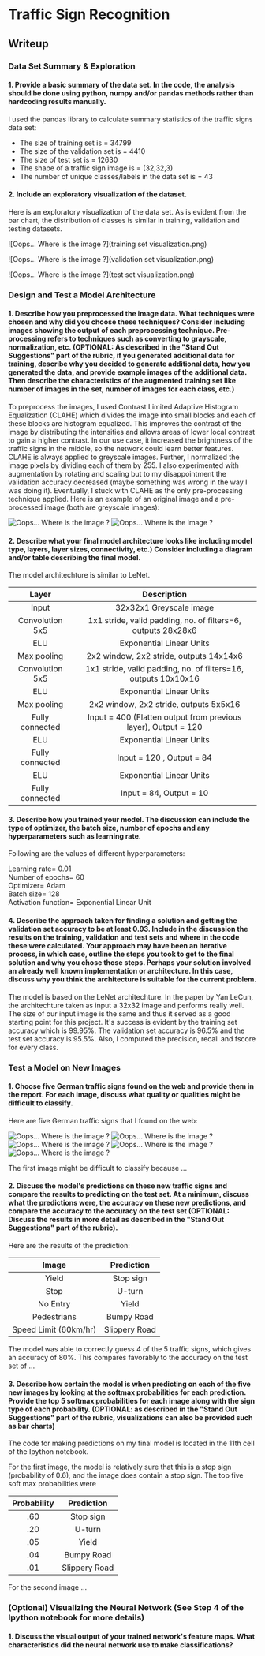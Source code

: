 # **Traffic Sign Recognition** 

## Writeup

### Data Set Summary & Exploration

#### 1. Provide a basic summary of the data set. In the code, the analysis should be done using python, numpy and/or pandas methods rather than hardcoding results manually.

I used the pandas library to calculate summary statistics of the traffic signs data set:

* The size of training set is = 34799
* The size of the validation set is = 4410
* The size of test set is = 12630
* The shape of a traffic sign image is = (32,32,3)
* The number of unique classes/labels in the data set is = 43

#### 2. Include an exploratory visualization of the dataset.

Here is an exploratory visualization of the data set. As is evident from the bar chart, the distribution of classes is similar in training, validation and testing datasets. 

![Oops... Where is the image ?](training set visualization.png)

![Oops... Where is the image ?](validation set visualization.png)

![Oops... Where is the image ?](test set visualization.png)

### Design and Test a Model Architecture

#### 1. Describe how you preprocessed the image data. What techniques were chosen and why did you choose these techniques? Consider including images showing the output of each preprocessing technique. Pre-processing refers to techniques such as converting to grayscale, normalization, etc. (OPTIONAL: As described in the "Stand Out Suggestions" part of the rubric, if you generated additional data for training, describe why you decided to generate additional data, how you generated the data, and provide example images of the additional data. Then describe the characteristics of the augmented training set like number of images in the set, number of images for each class, etc.)

To preprocess the images, I used Contrast Limited Adaptive Histogram Equalization (CLAHE) which divides the image into small blocks and each of these blocks are histogram equalized. This improves the contrast of the image by
distributing the intensities and allows areas of lower local contrast to gain a higher contrast. In our use case, it increased the brightness of the traffic signs in the middle, so the network could learn better features. CLAHE is always applied to greyscale images. Further, I normalized the image pixels by dividing each of them by 255. I also experimented with augmentation by rotating and scaling but to my disappointment the validation accuracy decreased (maybe something was wrong in the way I was doing it). Eventually, I stuck with CLAHE as the only pre-processing technique applied.
Here is an example of an original image and a pre-processed image (both are greyscale images):

![Oops... Where is the image ?](sample_original_image.png) ![Oops... Where is the image ?](sample_preprocessed_image.png)


#### 2. Describe what your final model architecture looks like including model type, layers, layer sizes, connectivity, etc.) Consider including a diagram and/or table describing the final model.

The model architechture is similar to LeNet. 

| Layer         		|     Description	        					| 
|:---------------------:|:---------------------------------------------:| 
| Input         		| 32x32x1 Greyscale image   	| 
| Convolution 5x5     	| 1x1 stride, valid padding, no. of filters=6, outputs 28x28x6 |
| ELU					|	Exponential Linear Units		|
| Max pooling	      	| 2x2 window, 2x2 stride,  outputs 14x14x6 				|
| Convolution 5x5	    |1x1 stride, valid padding, no. of filters=16, outputs 10x10x16 |
| ELU					|	Exponential Linear Units		|
| Max pooling	      	| 2x2 window, 2x2 stride,  outputs 5x5x16				|
| Fully connected		| Input = 400 (Flatten output from previous layer), Output = 120 |
| ELU					|	Exponential Linear Units		|
| Fully connected		| Input = 120 , Output = 84 |
| ELU					|	Exponential Linear Units		|
| Fully connected		| Input = 84, Output = 10 		|

 
#### 3. Describe how you trained your model. The discussion can include the type of optimizer, the batch size, number of epochs and any hyperparameters such as learning rate.

Following are the values of different hyperparameters:

Learning rate= 0.01 <br />
Number of epochs= 60  <br />
Optimizer= Adam  <br />
Batch size= 128  <br />
Activation function= Exponential Linear Unit

#### 4. Describe the approach taken for finding a solution and getting the validation set accuracy to be at least 0.93. Include in the discussion the results on the training, validation and test sets and where in the code these were calculated. Your approach may have been an iterative process, in which case, outline the steps you took to get to the final solution and why you chose those steps. Perhaps your solution involved an already well known implementation or architecture. In this case, discuss why you think the architecture is suitable for the current problem.

The model is based on the LeNet architechture. In the paper by Yan LeCun, the architechture taken as input a 32x32 image and performs really well. The size of our input image is the same and thus it served as a good starting point for this project. It's success is evident by the training set accuracy which is 99.95%. The validation set accuracy is 96.5% and the test set accuracy is 95.5%. Also, I computed the precision, recall and fscore for every class.
 

### Test a Model on New Images

#### 1. Choose five German traffic signs found on the web and provide them in the report. For each image, discuss what quality or qualities might be difficult to classify.

Here are five German traffic signs that I found on the web:

![Oops... Where is the image ?](new_test_images/001.jpg) ![Oops... Where is the image ?](new_test_images/002.jpg) ![Oops... Where is the image ?](new_test_images/003.jpg)
![Oops... Where is the image ?](new_test_images/004.jpg) ![Oops... Where is the image ?](new_test_images/005.jpg)

The first image might be difficult to classify because ...

#### 2. Discuss the model's predictions on these new traffic signs and compare the results to predicting on the test set. At a minimum, discuss what the predictions were, the accuracy on these new predictions, and compare the accuracy to the accuracy on the test set (OPTIONAL: Discuss the results in more detail as described in the "Stand Out Suggestions" part of the rubric).

Here are the results of the prediction:

| Image			        |     Prediction	        					| 
|:---------------------:|:---------------------------------------------:| 
| Yield      		| Stop sign   									| 
| Stop     			| U-turn 										|
| No Entry					| Yield											|
| Pedestrians	      		| Bumpy Road					 				|
| Speed Limit (60km/hr)			| Slippery Road      							|


The model was able to correctly guess 4 of the 5 traffic signs, which gives an accuracy of 80%. This compares favorably to the accuracy on the test set of ...

#### 3. Describe how certain the model is when predicting on each of the five new images by looking at the softmax probabilities for each prediction. Provide the top 5 softmax probabilities for each image along with the sign type of each probability. (OPTIONAL: as described in the "Stand Out Suggestions" part of the rubric, visualizations can also be provided such as bar charts)

The code for making predictions on my final model is located in the 11th cell of the Ipython notebook.

For the first image, the model is relatively sure that this is a stop sign (probability of 0.6), and the image does contain a stop sign. The top five soft max probabilities were

| Probability         	|     Prediction	        					| 
|:---------------------:|:---------------------------------------------:| 
| .60         			| Stop sign   									| 
| .20     				| U-turn 										|
| .05					| Yield											|
| .04	      			| Bumpy Road					 				|
| .01				    | Slippery Road      							|


For the second image ... 

### (Optional) Visualizing the Neural Network (See Step 4 of the Ipython notebook for more details)
#### 1. Discuss the visual output of your trained network's feature maps. What characteristics did the neural network use to make classifications?


